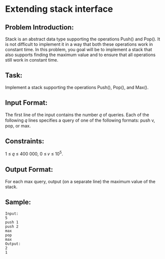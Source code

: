 # Extending stack interface

## Problem Introduction:

Stack is an abstract data type supporting the operations Push() and Pop(). It is not difficult to implement it in a way that both these operations work in constant time. In this problem, you goal will be to implement a stack that also supports finding the maximum value and to ensure that all operations still work in constant time.

## Task:

Implement a stack supporting the operations Push(), Pop(), and Max().

## Input Format:

The first line of the input contains the number 𝑞 of queries. Each of the following 𝑞 lines
specifies a query of one of the following formats: push v, pop, or max.

## Constraints:

1 ≤ 𝑞 ≤ 400 000, 0 ≤ 𝑣 ≤ 10<sup>5</sup>.

## Output Format:

For each max query, output (on a separate line) the maximum value of the stack.

## Sample:

```
Input:
5
push 1
push 2
max
pop
max
Output:
2
1

```
